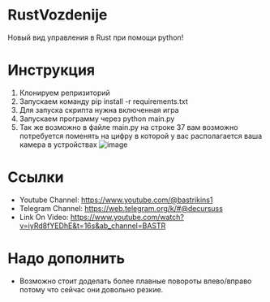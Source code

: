 # RustVozdenije
Новый вид управления в Rust при помощи python!

# Инструкция

1) Клонируем репризиторий
2) Запускаем команду pip install -r requirements.txt
3) Для запуска скрипта нужна включенная игра
4) Запускаем программу через python main.py
5) Так же возможно в файле main.py на строке 37 вам возможно потребуется поменять на цифру в которой у вас располагается ваша камера в устройствах 
![image](https://github.com/user-attachments/assets/7c36251e-7895-4b3f-9a80-dab80673c02d)

# Ссылки

* Youtube Channel: https://www.youtube.com/@bastrikins1
* Telegram Channel: https://web.telegram.org/k/#@decursuss
* Link On Video: https://www.youtube.com/watch?v=iyRd8fYEDhE&t=16s&ab_channel=BASTR

# Надо дополнить

* Возможно стоит доделать более плавные повороты влево/вправо потому что сейчас они довольно резкие.
